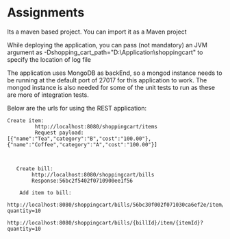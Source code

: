 # Assignments

Its a maven based project. You can import it as a Maven project

While deploying the application, you can pass (not mandatory) an JVM argument as  -Dshopping_cart_path="D:\Application\shoppingcart" to specify the location of log file

The application uses MongoDB as backEnd, so a mongod instance needs to be running at the default port of 27017 for this application to work. The mongod instance is also needed for some of the unit tests to run as these are more of integration tests.

Below are the urls for using the REST application:

	Create item:
             http://localhost:8080/shoppingcart/items 
             Request payload: [{"name":"Tea","category":"B","cost":"100.00"},{"name":"Coffee","category":"A","cost":"100.00"}]



       Create bill:
            http://localhost:8080/shoppingcart/bills
            Response:56bc2f5402f0710900ee1f56

        Add item to bill:
            http://localhost:8080/shoppingcart/bills/56bc30f002f071030ca6ef2e/item/56bc1a8802f071182c8d438c?quantity=10
            http://localhost:8080/shoppingcart/bills/{billId}/item/{itemId}?quantity=10
